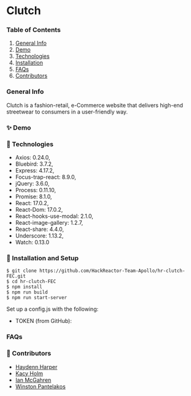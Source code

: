 # Clutch
### Table of Contents
1. [General Info](#🌴-General-Info)
2. [Demo](#✨-Demo)
3. [Technologies](#🧪-Technologies)
4. [Installation](#🚀-Installation)
5. [FAQs](#FAQS)
6. [Contributors](#🤝-Contributors)


### General Info
Clutch is a fashion-retail, e-Commerce website that delivers high-end streetwear to consumers in a user-friendly way. 


### ✨ Demo




### 🧪 Technologies
* Axios: 0.24.0,
* Bluebird: 3.7.2,
* Express: 4.17.2,
* Focus-trap-react: 8.9.0,
* jQuery: 3.6.0,
* Process: 0.11.10,
* Promise: 8.1.0,
* React: 17.0.2,
* React-Dom: 17.0.2,
* React-hooks-use-modal: 2.1.0,
* React-image-gallery: 1.2.7,
* React-share: 4.4.0,
* Underscore: 1.13.2,
* Watch: 0.13.0


### 🚀 Installation and Setup
```
$ git clone https://github.com/HackReactor-Team-Apollo/hr-clutch-FEC.git
$ cd hr-clutch-FEC
$ npm install
$ npm run build
$ npm run start-server
```
Set up a config.js with the following: 

* TOKEN (from GitHub): 


### FAQs


### 🤝 Contributors
- [Haydenn Harper](https://www.linkedin.com/in/haydenn-harper)
- [Kacy Holm](https://www.linkedin.com/in/kacy-holm)
- [Ian McGahren](https://www.linkedin.com/in/imcgahren/)
- [Winston Pantelakos](https://www.linkedin.com/in/winston-pantelakos/)
